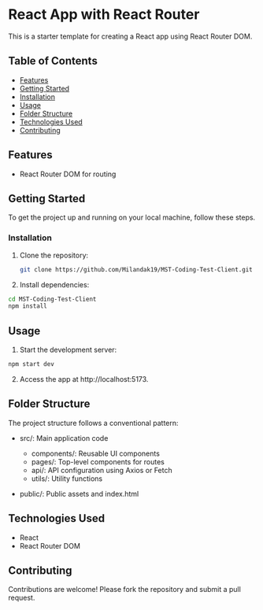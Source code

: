 # React App with React Router

This is a starter template for creating a React app using React Router DOM.

## Table of Contents

- [Features](#features)
- [Getting Started](#getting-started)
- [Installation](#installation)
- [Usage](#usage)
- [Folder Structure](#folder-structure)
- [Technologies Used](#technologies-used)
- [Contributing](#contributing)

## Features

- React Router DOM for routing

## Getting Started

To get the project up and running on your local machine, follow these steps.

### Installation

1. Clone the repository:

   ```bash
   git clone https://github.com/Milandak19/MST-Coding-Test-Client.git
   ```

2. Install dependencies:

```bash
cd MST-Coding-Test-Client
npm install
```

## Usage

1. Start the development server:

```bash
npm start dev
```

2. Access the app at http://localhost:5173.

## Folder Structure

The project structure follows a conventional pattern:

- src/: Main application code

  - components/: Reusable UI components
  - pages/: Top-level components for routes
  - api/: API configuration using Axios or Fetch
  - utils/: Utility functions

- public/: Public assets and index.html

## Technologies Used

- React
- React Router DOM

## Contributing

Contributions are welcome! Please fork the repository and submit a pull request.
